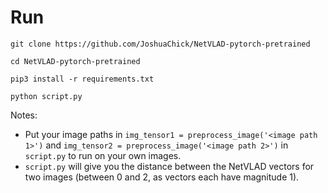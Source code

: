 # Run
```
git clone https://github.com/JoshuaChick/NetVLAD-pytorch-pretrained
```
```
cd NetVLAD-pytorch-pretrained
```
```
pip3 install -r requirements.txt
```
```
python script.py
```
Notes: 
- Put your image paths in ```img_tensor1 = preprocess_image('<image path 1>')``` and ```img_tensor2 = preprocess_image('<image path 2>')``` in ```script.py``` to run on your own images.
- ```script.py``` will give you the distance between the NetVLAD vectors for two images (between 0 and 2, as vectors each have magnitude 1).